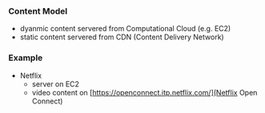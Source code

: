 ### Content Model
* dyanmic content servered from Computational Cloud (e.g. EC2)
* static content servered from CDN (Content Delivery Network)

### Example
* Netflix
  * server on EC2
  * video content on [https://openconnect.itp.netflix.com/](Netflix Open Connect)
